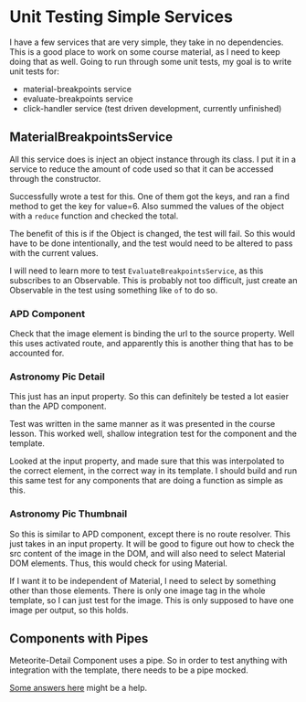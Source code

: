 # Unit Testing Simple Services

I have a few services that are very simple, they take in no dependencies.
This is a good place to work on some course material, as I need to keep doing that as well.
Going to run through some unit tests, my goal is to write unit tests for:

- material-breakpoints service
- evaluate-breakpoints service
- click-handler service (test driven development, currently unfinished)  

## MaterialBreakpointsService

All this service does is inject an object instance through its class.
I put it in a service to reduce the amount of code used so that it can be accessed through the constructor.  

Successfully wrote a test for this.
One of them got the keys, and ran a find method to get the key for value=6.
Also summed the values of the object with a `reduce` function and checked the total.  

The benefit of this is if the Object is changed, the test will fail.
So this would have to be done intentionally, and the test would need to be altered to pass with the current values.  

I will need to learn more to test `EvaluateBreakpointsService`, as this subscribes to an Observable.
This is probably not too difficult, just create an Observable in the test using something like `of` to do so.

### APD Component

Check that the image element is binding the url to the source property.
Well this uses activated route, and apparently this is another thing that has to be accounted for.  

### Astronomy Pic Detail

This just has an input property. So this can definitely be tested a lot easier than the APD component.  

Test was written in the same manner as it was presented in the course lesson. This worked well, shallow integration test for the component and the template.  

Looked at the input property, and made sure that this was interpolated to the correct element, in the correct way in its template.
I should build and run this same test for any components that are doing a function as simple as this.

### Astronomy Pic Thumbnail

So this is similar to APD component, except there is no route resolver.
This just takes in an input property.
It will be good to figure out how to check the src content of the image in the DOM, and will also need to select Material DOM elements.
Thus, this would check for using Material.  

If I want it to be independent of Material, I need to select by something other than those elements.
There is only one image tag in the whole template, so I can just test for the image.
This is only supposed to have one image per output, so this holds.

## Components with Pipes

Meteorite-Detail Component uses a pipe.
So in order to test anything with integration with the template, there needs to be a pipe mocked.  

[Some answers here](https://stackoverflow.com/questions/39293258/how-to-mock-pipe-when-testing-component/45081671) might be a help.
